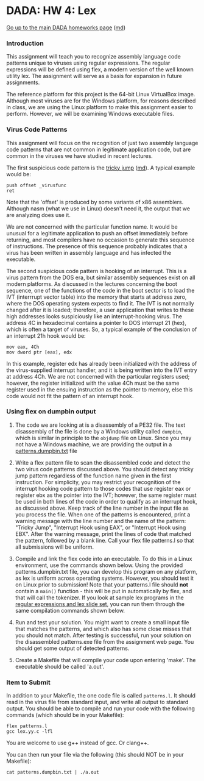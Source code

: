 DADA: HW 4: Lex
===============

[Go up to the main DADA homeworks page](index.html) ([md](index.md))

### Introduction

This assignment will teach you to recognize assembly language code patterns unique to viruses using regular expressions.  The regular expressions will be defined using flex, a modern version of the well known utility lex. The assignment will serve as a basis for expansion in future assignments.

The reference platform for this project is the 64-bit Linux VirtualBox image.  Although most viruses are for the Windows platform, for reasons described in class, we are using the Linux platform to make this assignment easier to perform.  However, we will be examining Windows executable files.

### Virus Code Patterns

This assignment will focus on the recognition of just two assembly language code patterns that are not common in legitimate application code, but are common in the viruses we have studied in recent lectures.

The first suspicious code pattern is the [tricky jump](../docs/tricky-jump.html) ([md](../docs/tricky-jump.md)). A typical example would be: 

```
push offset _virusfunc 
ret 
```

Note that the 'offset' is produced by some variants of x86 assemblers. Although nasm (what we use in Linux) doesn't need it, the output that we are analyzing does use it.

We are not concerned with the particular function name. It would be unusual for a legitimate application to push an offset immediately before returning, and most compilers have no occasion to generate this sequence of instructions. The presence of this sequence probably indicates that a virus has been written in assembly language and has infected the executable.

The second suspicious code pattern is hooking of an interrupt. This is a virus pattern from the DOS era, but similar assembly sequences exist on all modern platforms.  As discussed in the lectures concerning the boot sequence, one of the functions of the code in the boot sector is to load the IVT (interrrupt vector table) into the memory that starts at address zero, where the DOS operating system expects to find it. The IVT is not normally changed after it is loaded; therefore, a user application that writes to these high addresses looks suspiciously like an interrupt-hooking virus. The address 4C in hexadecimal contains a pointer to DOS interrupt 21 (hex), which is often a target of viruses. So, a typical example of the conclusion of an interrupt 21h hook would be:

```
mov eax, 4Ch 
mov dword ptr [eax], edx 
```

In this example, register edx has already been initialized with the address of the virus-supplied interrupt handler, and it is being written into the IVT entry at address 4Ch. We are not concerned with the particular registers used; however, the register initialized with the value 4Ch must be the same register used in the ensuing instruction as the pointer to memory, else this code would not fit the pattern of an interrupt hook.

### Using flex on dumpbin output

1. The code we are looking at is a disassembly of a PE32 file.  The text disassembly of the file is done by a Windows utility called `dumpbin`, which is similar in principle to the `objdump` file on Linux.  Since you may not have a Windows machine, we are providing the output in a [patterns.dumpbin.txt](patterns.dumpbin.txt) file

3. Write a flex pattern file to scan the disassembled code and detect the two virus code patterns discussed above. You should detect any tricky jump pattern regardless of the function name given in the first instruction.  For simplicity, you may restrict your recognition of the interrupt hooking code pattern to those codes that use register eax or register ebx as the pointer into the IVT; however, the same register must be used in both lines of the code in order to qualify as an interrupt hook, as discussed above. Keep track of the line number in the input file as you process the file. When one of the patterns is encountered, print a warning message with the line number and the name of the pattern: "Tricky Jump", "Interrupt Hook using EAX", or "Interrupt Hook using EBX". After the warning message, print the lines of code that matched the pattern, followed by a blank line. Call your flex file patterns.l so that all submissions will be uniform.

4. Compile and link the flex code into an executable. To do this in a Linux environment, use the commands shown below.  Using the provided patterns.dumpbin.txt file, you can develop this program on any platform, as lex is uniform across operating systems.  However, you should test it on Linux prior to submission!  Note that your patterns.l file should __not__ contain a `main()` function - this will be put in automatically by flex, and that will call the tokenizer.  If you look at sample lex programs in the [regular expressions and lex slide set](../slides/05-re-and-lex.html#/), you can run them through the same compilation commands shown below.

5. Run and test your solution. You might want to create a small input file that matches the patterns, and which also has some close misses that you should not match. After testing is successful, run your solution on the disassembled patterns.exe file from the assignment web page. You should get some output of detected patterns.

6. Create a Makefile that will compile your code upon entering 'make'.  The executable should be called 'a.out'.

### Item to Submit

In addition to your Makefile, the one code file is called `patterns.l`.  It should read in the virus file from standard input, and write all output to standard output.  You should be able to compile and run your code with the following commands (which should be in your Makefile):

```
flex patterns.l
gcc lex.yy.c -lfl
```

You are welcome to use g++ instead of gcc.  Or clang++.

You can then run your file via the following (this should NOT be in your Makefile):

```
cat patterns.dumpbin.txt | ./a.out
```
